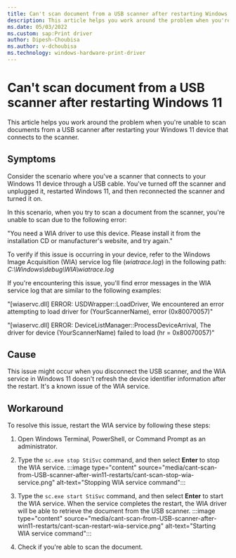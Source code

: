 ```yaml
---
title: Can't scan document from a USB scanner after restarting Windows 11
description: This article helps you work around the problem when you're unable to scan documents from the USB scanner after restarting your Windows 11 device that connects to the scanner.
ms.date: 05/03/2022
ms.custom: sap:Print driver
author: Dipesh-Choubisa
ms.author: v-dchoubisa
ms.technology: windows-hardware-print-driver
---
```


# Can't scan document from a USB scanner after restarting Windows 11

This article helps you work around the problem when you're unable to scan documents from a USB scanner after restarting your Windows 11 device that connects to the scanner.

## Symptoms

Consider the scenario where you've a scanner that connects to your Windows 11 device through a USB cable. You've turned off the scanner and unplugged it, restarted Windows 11, and then reconnected the scanner and turned it on.

In this scenario, when you try to scan a document from the scanner, you're unable to scan due to the following error:

"You need a WIA driver to use this device. Please install it from the installation CD or manufacturer's website, and try again."

To verify if this issue is occurring in your device, refer to the Windows Image Acquisition (WIA) service log file (*wiatrace.log*) in the following path:
*C:\Windows\debug\WIA\wiatrace.log*

If you're encountering this issue, you'll find error messages in the WIA service log that are similar to the following examples:

"[wiaservc.dll] ERROR: USDWrapper::LoadDriver, We encountered an error attempting to load driver for (YourScannerName), error (0x80070057)"

"[wiaservc.dll] ERROR: DeviceListManager::ProcessDeviceArrival, The driver for device (YourScannerName) failed to load (hr = 0x80070057)"

## Cause

This issue might occur when you disconnect the USB scanner, and the WIA service in Windows 11 doesn't refresh the device identifier information after the restart. It's a known issue of the WIA service.

## Workaround

To resolve this issue, restart the WIA service by following these steps:

1. Open Windows Terminal, PowerShell, or Command Prompt as an administrator.

1. Type the `sc.exe stop StiSvc` command, and then select **Enter** to stop the WIA service.
   :::image type="content" source="media/cant-scan-from-USB-scanner-after-win11-restarts/cant-scan-stop-wia-service.png" alt-text="Stopping WIA service command":::

1. Type the `sc.exe start StiSvc` command, and then select **Enter** to start the WIA service. When the service completes the restart, the WIA driver will be able to retrieve the document from the USB scanner.
   :::image type="content" source="media/cant-scan-from-USB-scanner-after-win11-restarts/cant-scan-restart-wia-service.png" alt-text="Starting WIA service command":::

1. Check if you're able to scan the document.
